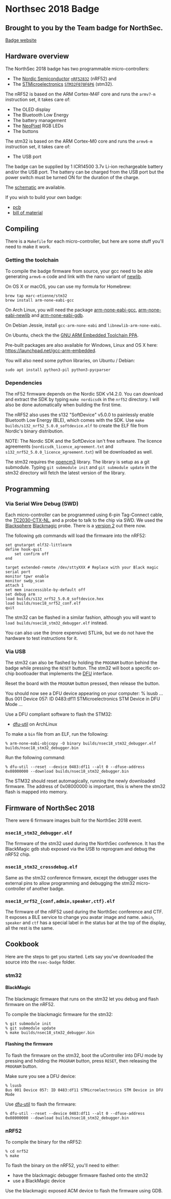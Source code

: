 Northsec 2018 Badge
===================

Brought to you by the Team badge for NorthSec.
----------------------------------------------

[Badge website](http://sputnak.ga/)

## Hardware overview

The NorthSec 2018 badge has two programmable micro-controllers:

 - The [Nordic Semiconductor](https://www.nordicsemi.com) [`nRF52832`](https://www.nordicsemi.com/eng/Products/Bluetooth-low-energy2/nRF52832) (nRF52) and
 - The [STMicroelectronics](http://www.st.com/) [`STM32F070F6P6`](http://www.st.com/content/st_com/en/products/microcontrollers/stm32-32-bit-arm-cortex-mcus/stm32-mainstream-mcus/stm32f0-series/stm32f0x0-value-line/stm32f070f6.html) (stm32).

The nRF52 is based on the ARM Cortex-M4F core and runs the `armv7-m` instruction set, it takes care of:

 - The OLED display
 - The Bluetooth Low Energy
 - The battery management
 - The [NeoPixel](https://en.wikipedia.org/wiki/Adafruit_Industries#NeoPixel) RGB LEDs
 - The buttons

The stm32 is based on the ARM Cortex-M0 core and runs the `armv6-m` instruction set, it takes care of:

 - The USB port

The badge can be supplied by 1 ICR14500 3.7v Li-ion rechargeable battery and/or the USB port. The
battery can be charged from the USB port but the power switch must be turned ON for the duration
of the charge.

The [schematic](http://xn--rr8b.ga/northsec_2018_schematics.pdf) are available.

If you wish to build your own badge:

* [pcb]()
* [bill of material]()

## Compiling

There is a `Makefile` for each micro-controller, but here are some stuff you'll
need to make it work.

### Getting the toolchain

To compile the badge firmware from source, your gcc need to be able
generating `armv6-m` code and link with the nano variant of
[newlib](https://sourceware.org/newlib/).

On OS X or macOS, you can use my formula for Homebrew:

```
brew tap marc-etienne/stm32
brew install arm-none-eabi-gcc
```

On Arch Linux, you will need the package
[arm-none-eabi-gcc](https://www.archlinux.org/packages/community/x86_64/arm-none-eabi-gcc/),
[arm-none-eabi-newlib](https://www.archlinux.org/packages/community/any/arm-none-eabi-newlib/)
and [arm-none-eabi-gdb](https://www.archlinux.org/packages/community/x86_64/arm-none-eabi-gdb/).

On Debian Jessie, install `gcc-arm-none-eabi` and `libnewlib-arm-none-eabi`.

On Ubuntu, check the the [GNU ARM Embedded Toolchain PPA](https://launchpad.net/~team-gcc-arm-embedded/+archive/ubuntu/ppa).

Pre-built packages are also available for Windows, Linux and OS X here:
https://launchpad.net/gcc-arm-embedded.

You will also need some python libraries, on Ubuntu / Debian:

```
sudo apt install python3-pil python3-pycparser
```

### Dependencies

The nF52 firmware depends on the Nordic SDK v14.2.0. You can download and extract
the SDK by typing `make nordicsdk` in the `nrf52` directory. I will also be done
automatically when building the first time.

The nRF52 also uses the s132 "SoftDevice" v5.0.0 to painlessly enable Bluetooth
Low Energy (BLE), which comes with the SDK. Use
`make builds/s132_nrf52_5.0.0_softdevice.elf` to create the ELF file
from Nordic's binary distribution.

NOTE: The Nordic SDK and the SoftDevice isn't free software. The licence
agreements (`nordicsdk_licence_agreement.txt` and
`s132_nrf52_5.0.0_licence_agreement.txt`) will be downloaded as well.

The stm32 requires the [opencm3](http://libopencm3.org/) library. The library
is setup as a git submodule. Typing `git submodule init` and `git submodule
update` in the stm32 directory will fetch the latest version of the library.

## Programming

### Via Serial Wire Debug (SWD)

Each micro-controller can be programmed using 6-pin Tag-Connect cable, the
[TC2030-CTX-NL](http://www.tag-connect.com/TC2030-CTX-NL), and a probe to talk
to the chip via SWD. We used the
[Blacksphere](https://web.archive.org/web/20160331030547/http://www.blacksphere.co.nz/main/index.php)
[Blackmagic](https://web.archive.org/web/20160331030217/http://www.blacksphere.co.nz/main/index.php/blackmagic)
probe. There is a [version 2](http://1bitsquared.com/collections/frontpage/products/black-magic-probe)
out there now.

The following `gdb` commands will load the firmware into the nRF52:

```
set gnutarget elf32-littlearm
define hook-quit
    set confirm off
end

target extended-remote /dev/sttyXXX # Replace with your Black magic serial port
monitor tpwr enable
monitor swdp_scan
attach 1
set mem inaccessible-by-default off
set debug arm
load builds/s132_nrf52_5.0.0_softdevice.hex
load builds/nsec18_nrf52_conf.elf
quit
```

The stm32 can be flashed in a similar fashion, although you will want to
`load builds/nsec18_stm32_debugger.elf` instead.

You can also use the (more expensive) STLink, but we do not have the hardware
to test instructions for it.

### Via USB

The stm32 can also be flashed by holding the `PROGRAM` button behind the badge
while pressing the `RESET` button. The stm32 will boot a specific on-chip bootloader
that implements the [DFU](https://en.wikipedia.org/wiki/USB#Device_Firmware_Upgrade)
interface.

Reset the board with the `PROGRAM` button pressed, then release the button.

You should now see a DFU device appearing on your computer:
    % lsusb
    ...
    Bus 001 Device 057: ID 0483:df11 STMicroelectronics STM Device in DFU Mode
    ...

Use a DFU compliant software to flash the STM32:
- [dfu-util](https://www.archlinux.org/packages/community/x86_64/dfu-util/) on ArchLinux

To make a `bin` file from an ELF, run the following:

    % arm-none-eabi-objcopy -O binary builds/nsec18_stm32_debugger.elf builds/nsec18_stm32_debugger.bin

Run the following command:

    % dfu-util --reset --device 0483:df11 --alt 0 --dfuse-address 0x08000000 --download builds/nsec18_stm32_debugger.bin

The STM32 should reset automagically, running the newly downloaded firmware. The
address of 0x08000000 is important, this is where the stm32 flash is mapped into
memory.

## Firmware of NorthSec 2018

There were 6 firmware images built for the NorthSec 2018 event.

### `nsec18_stm32_debugger.elf`

The firmware of the stm32 used during the NorthSec conference. It has the
BlackMagic gdb stub exposed via the USB to reprogram and debug the nRF52 chip.

### `nsec18_stm32_crossdebug.elf`

Same as the stm32 conference firmware, except the debugger uses the external
pins to allow programming and debugging the stm32 micro-controller of another
badge.

### `nsec18_nrf52_{conf,admin,speaker,ctf}.elf`

The firmware of the nRF52 used during the NorthSec conference and CTF. It
exposes a BLE service to change you avatar image and name. `admin`, `speaker`
and `ctf` has a special label in the status bar at the top of the display, all
the rest is the same.

## Cookbook

Here are the steps to get you started. Lets say you've downloaded the source into the
`nsec-badge` folder.

### stm32

#### BlackMagic

The blackmagic firmware that runs on the stm32 let you debug and flash firmware
on the nRF52.

To compile the blackmagic firmware for the stm32:

    % git submodule init
    % git submodule update
    % make builds/nsec18_stm32_debugger.bin

#### Flashing the firmware

To flash the firmware on the stm32, boot the uController into DFU mode by
pressing and holding the `PROGRAM` button, press `RESET`, then releasing the
`PROGRAM` button.

Make sure you see a DFU device:

    % lsusb
    Bus 001 Device 057: ID 0483:df11 STMicroelectronics STM Device in DFU Mode

Use [dfu-util](http://dfu-util.sourceforge.net/) to flash the firmware:

    % dfu-util --reset --device 0483:df11 --alt 0 --dfuse-address 0x08000000 --download builds/nsec18_stm32_debugger.bin

### nRF52

To compile the binary for the nRF52:

    % cd nrf52
    % make

To flash the binary on the nRF52, you'll need to either:

* have the blackmagic debugger firmware flashed onto the stm32
* use a BlackMagic device

Use the blackmagic exposed ACM device to flash the firmware using GDB.
